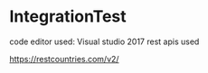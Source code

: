 # IntegrationTest

code editor used: Visual studio 2017
rest apis used

https://restcountries.com/v2/

